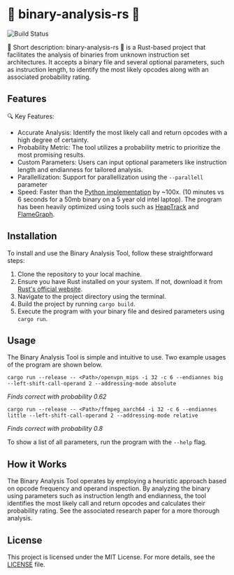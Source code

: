 # 🦀 binary-analysis-rs 🚀

![Build Status](https://github.com/haavapet/binary-analysis-rs/actions/workflows/pipeline.yml/badge.svg)

📝 Short description: binary-analysis-rs 🚀 is a Rust-based project that facilitates the analysis of binaries from unknown instruction set architectures. It accepts a binary file and several optional parameters, such as instruction length, to identify the most likely opcodes along with an associated probability rating.

## Features

🔍 Key Features:

- Accurate Analysis: Identify the most likely call and return opcodes with a high degree of certainty.
- Probability Metric: The tool utilizes a probability metric to prioritize the most promising results.
- Custom Parameters: Users can input optional parameters like instruction length and endianness for tailored analysis.
- Parallellization: Support for parallellization using the `--parallell` parameter
- Speed: Faster than the [Python implementation](https://github.com/haavapet/binary-analysis) by ~100x. (10 minutes vs 6 seconds for a 50mb binary on a 5 year old intel laptop). The program has been heavily optimized using tools such as [HeapTrack](https://github.com/KDE/heaptrack) and [FlameGraph](https://github.com/flamegraph-rs/flamegraph).

## Installation

To install and use the Binary Analysis Tool, follow these straightforward steps:

1. Clone the repository to your local machine.
2. Ensure you have Rust installed on your system. If not, download it from [Rust's official website](https://www.rust-lang.org/).
3. Navigate to the project directory using the terminal.
4. Build the project by running `cargo build`.
5. Execute the program with your binary file and desired parameters using `cargo run`.

## Usage

The Binary Analysis Tool is simple and intuitive to use. Two example usages of the program are shown below.

`cargo run --release -- <Path>/openvpn_mips -i 32 -c 6 --endiannes big --left-shift-call-operand 2 --addressing-mode absolute`

_Finds correct with probability 0.62_

`cargo run --release -- <Path>/ffmpeg_aarch64 -i 32 -c 6 --endiannes little --left-shift-call-operand 2 --addressing-mode relative`

_Finds correct with probability 0.8_

To show a list of all parameters, run the program with the `--help` flag.

## How it Works

The Binary Analysis Tool operates by employing a heuristic approach based on opcode frequency and operand inspection. By analyzing the binary using parameters such as instruction length and endianness, the tool identifies the most likely call and return opcodes and calculates their probability rating. See the associated research paper for a more thorough analysis.

## License

This project is licensed under the MIT License. For more details, see the [LICENSE](LICENSE) file.
